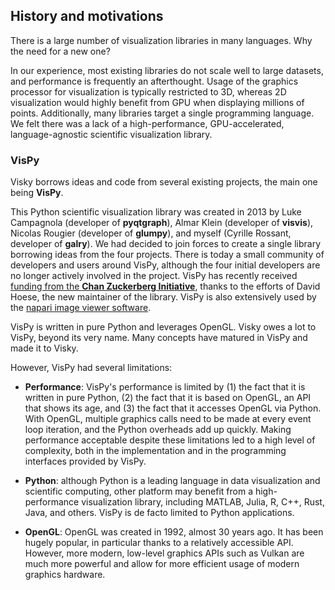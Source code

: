 

## History and motivations

There is a large number of visualization libraries in many languages. Why the need for a new one?

In our experience, most existing libraries do not scale well to large datasets, and performance is frequently an afterthought. Usage of the graphics processor for visualization is typically restricted to 3D, whereas 2D visualization would highly benefit from GPU when displaying millions of points. Additionally, many libraries target a single programming language. We felt there was a lack of a high-performance, GPU-accelerated, language-agnostic scientific visualization library.


### VisPy

Visky borrows ideas and code from several existing projects, the main one being **VisPy**.

This Python scientific visualization library was created in 2013 by Luke Campagnola (developer of **pyqtgraph**), Almar Klein (developer of **visvis**), Nicolas Rougier (developer of **glumpy**), and myself (Cyrille Rossant, developer of **galry**). We had decided to join forces to create a single library borrowing ideas from the four projects. There is today a small community of developers and users around VisPy, although the four initial developers are no longer actively involved in the project. VisPy has recently received [funding from the **Chan Zuckerberg Initiative**](https://chanzuckerberg.com/eoss/proposals/rebuilding-the-community-behind-vispys-fast-interactive-visualizations/), thanks to the efforts of David Hoese, the new maintainer of the library. VisPy is also extensively used by the [napari image viewer software](https://napari.org/).

VisPy is written in pure Python and leverages OpenGL. Visky owes a lot to VisPy, beyond its very name. Many concepts have matured in VisPy and made it to Visky.

However, VisPy had several limitations:

* **Performance**: VisPy's performance is limited by (1) the fact that it is written in pure Python, (2) the fact that it is based on OpenGL, an API that shows its age, and (3) the fact that it accesses OpenGL via Python. With OpenGL, multiple graphics calls need to be made at every event loop iteration, and the Python overheads add up quickly. Making performance acceptable despite these limitations led to a high level of complexity, both in the implementation and in the programming interfaces provided by VisPy.

* **Python**: although Python is a leading language in data visualization and scientific computing, other platform may benefit from a high-performance visualization library, including MATLAB, Julia, R, C++, Rust, Java, and others. VisPy is de facto limited to Python applications.

* **OpenGL**: OpenGL was created in 1992, almost 30 years ago. It has been hugely popular, in particular thanks to a relatively accessible API. However, more modern, low-level graphics APIs such as Vulkan are much more powerful and allow for more efficient usage of modern graphics hardware.
